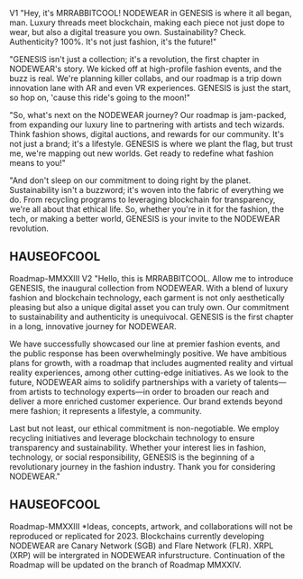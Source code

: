 V1
"Hey, it's MRRABBITCOOL! NODEWEAR in GENESIS is where it all began, man.
Luxury threads meet blockchain, making each piece not just dope to wear, but also a digital treasure you own.
Sustainability? Check. Authenticity? 100%. It's not just fashion, it's the future!"

"GENESIS isn't just a collection; it's a revolution, the first chapter in NODEWEAR's story.
We kicked off at high-profile fashion events, and the buzz is real. We're planning killer collabs, and our roadmap is a trip down innovation lane with AR and even VR experiences.
GENESIS is just the start, so hop on, 'cause this ride's going to the moon!"

"So, what's next on the NODEWEAR journey? Our roadmap is jam-packed, from expanding our luxury line to partnering with artists and tech wizards.
Think fashion shows, digital auctions, and rewards for our community. It's not just a brand; it's a lifestyle.
GENESIS is where we plant the flag, but trust me, we're mapping out new worlds. Get ready to redefine what fashion means to you!"

"And don't sleep on our commitment to doing right by the planet. Sustainability isn't a buzzword; it's woven into the fabric of everything we do.
From recycling programs to leveraging blockchain for transparency, we're all about that ethical life.
So, whether you're in it for the fashion, the tech, or making a better world, GENESIS is your invite to the NODEWEAR revolution.

HAUSEOFCOOL
---------------------------------------------------------------------------------------------------------------------------------------------------------------------------------------------------------------
Roadmap-MMXXIII
V2
"Hello, this is MRRABBITCOOL. Allow me to introduce GENESIS, the inaugural collection from NODEWEAR.
With a blend of luxury fashion and blockchain technology, each garment is not only aesthetically pleasing but also a unique digital asset you can truly own.
Our commitment to sustainability and authenticity is unequivocal.
GENESIS is the first chapter in a long, innovative journey for NODEWEAR.

We have successfully showcased our line at premier fashion events, and the public response has been overwhelmingly positive.
We have ambitious plans for growth, with a roadmap that includes augmented reality and virtual reality experiences, among other cutting-edge initiatives. 
As we look to the future, NODEWEAR aims to solidify partnerships with a variety of talents—from artists to technology experts—in order to broaden our reach and deliver a more enriched customer experience.
Our brand extends beyond mere fashion; it represents a lifestyle, a community.

Last but not least, our ethical commitment is non-negotiable.
We employ recycling initiatives and leverage blockchain technology to ensure transparency and sustainability.
Whether your interest lies in fashion, technology, or social responsibility, GENESIS is the beginning of a revolutionary journey in the fashion industry.
Thank you for considering NODEWEAR."

HAUSEOFCOOL
---------------------------------------------------------------------------------------------------------------------------------------------------------------------------------------------------------------
Roadmap-MMXXIII
*Ideas, concepts, artwork, and collaborations will not be reproduced or replicated for 2023.
Blockchains currently developing NODEWEAR are Canary Network (SGB) and Flare Network (FLR).
XRPL (XRP) will be intergrated in NODEWEAR infurstructure.
Continuation of the Roadmap will be updated on the branch of Roadmap MMXXIV.
